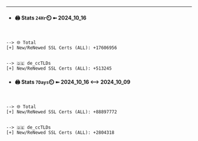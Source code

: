 

---
- #### 🖨️ **Stats** `24Hr`⏲️ ➼ 2024_10_16
```console


--> 🌐 Total
[+] New/ReNewed SSL Certs (ALL): +17606956


--> 🇩🇪 de_ccTLDs
[+] New/ReNewed SSL Certs (ALL): +513245

```

- #### 🖨️ **Stats** `7Days`⏲️ ➼ 2024_10_16 <--> 2024_10_09
```console


--> 🌐 Total
[+] New/ReNewed SSL Certs (ALL): +88897772


--> 🇩🇪 de_ccTLDs
[+] New/ReNewed SSL Certs (ALL): +2804318

```

